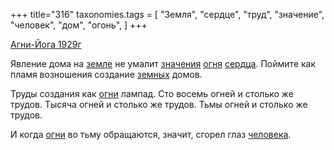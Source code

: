 +++
title="316"
taxonomies.tags = [
 "Земля",
 "сердце",
 "труд",
 "значение",
 "человек",
 "дом",
 "огонь",
]
+++

[Агни-Йога 1929г](/agni/1929)

Явление дома на [земле](/tags/Земля) не умалит [значения](/tags/значение) [огня](/tags/огонь) [сердца](/tags/сердце). Поймите как пламя возношения создание [земных](/tags/Земля) домов.   

Труды создания как [огни](/tags/огонь) лампад. Сто восемь огней и столько же трудов. Тысяча огней и столько же трудов. Тьмы огней и столько же трудов.   

И когда [огни](/tags/огонь) во тьму обращаются, значит, сгорел глаз [человека](/tags/человек).